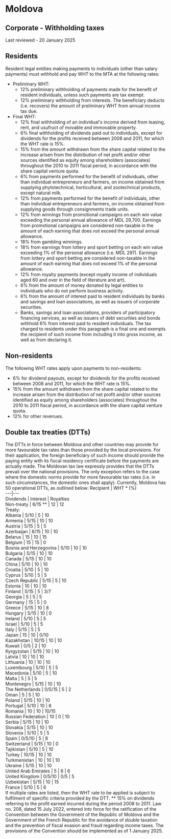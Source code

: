 # Moldova
## Corporate - Withholding taxes
Last reviewed - 20 January 2025
## Residents
Resident legal entities making payments to individuals (other than salary payments) must withhold and pay WHT to the MTA at the following rates:
  * Preliminary WHT: 
    * 12% preliminary withholding of payments made for the benefit of resident individuals, unless such payments are tax exempt.
    * 12% preliminary withholding from interests.
The beneficiary deducts (i.e. recovers) the amount of preliminary WHT from annual income tax due.
  * Final WHT: 
    * 12% final withholding of an individual's income derived from leasing, rent, and usufruct of movable and immovable property.
    * 6% final withholding of dividends paid out to individuals, except for dividends for the profits received between 2008 and 2011, for which the WHT rate is 15%.
    * 15% from the amount withdrawn from the share capital related to the increase arisen from the distribution of net profit and/or other sources identified as equity among shareholders (associates) throughout the 2010 to 2011 fiscal period, in accordance with the share capital venture quota.
    * 6% from payments performed for the benefit of individuals, other than individual entrepreneurs and farmers, on income obtained from supplying phytotechnical, horticultural, and zootechnical products, except natural milk.
    * 12% from payments performed for the benefit of individuals, other than individual entrepreneurs and farmers, on income obtained from supplying goods through consignments trade units.
    * 12% from winnings from promotional campaigns on each win value exceeding the personal annual allowance of MDL 29,700. Earnings from promotional campaigns are considered non-taxable in the amount of each earning that does not exceed the personal annual allowance.
    * 18% from gambling winnings.
    * 18% from earnings from lottery and sport betting on each win value exceeding 1% of the personal allowance (i.e. MDL 297). Earnings from lottery and sport betting are considered non-taxable in the amount of each earning that does not exceed 1% of the personal allowance. 
    * 12% from royalty payments (except royalty income of individuals aged 60 and over in the field of literature and art).
    * 6% from the amount of money donated by legal entities to individuals who do not perform business activity.
    * 6% from the amount of interest paid to resident individuals by banks and savings and loan associations, as well as issuers of corporate securities.
    * Banks, savings and loan associations, providers of participatory financing services, as well as issuers of debt securities and bonds withhold 6% from interest paid to resident individuals.
The tax charged to residents under this paragraph is a final one and exempts the recipient of such income from including it into gross income, as well as from declaring it.


## Non-residents
The following WHT rates apply upon payments to non-residents:
  * 6% for dividend payouts, except for dividends for the profits received between 2008 and 2011, for which the WHT rate is 15%.
  * 15% from the amount withdrawn from the share capital related to the increase arisen from the distribution of net profit and/or other sources identified as equity among shareholders (associates) throughout the 2010 to 2011 fiscal period, in accordance with the share capital venture quota.
  * 12% for other revenues.


## Double tax treaties (DTTs)
The DTTs in force between Moldova and other countries may provide for more favourable tax rates than those provided by the local provisions. For their application, the foreign beneficiary of such income should provide the paying entity with its fiscal residency certificate before the payments are actually made. The Moldovan tax law expressly provides that the DTTs prevail over the national provisions. The only exception refers to the case where the domestic norms provide for more favourable tax rates (i.e. in such circumstances, the domestic ones shall apply).
Currently, Moldova has 50 operational DTTs, as outlined below:
Recipient | WHT * (%)  
---|---  
Dividends | Interest | Royalties  
Non-treaty | 6/15 ** | 12 | 12  
Treaty:  
Albania | 5/10 | 5 | 10  
Armenia | 5/15 | 10 | 10  
Austria | 5/15 | 5 | 5  
Azerbaijan | 8/15 | 10 | 10  
Belarus | 15 | 10 | 15  
Belgium | 15 | 15 | 0  
Bosnia and Herzegovina | 5/10 | 10 | 10  
Bulgaria | 5/15 | 10 | 10  
Canada | 5/15 | 10 | 10  
China | 5/10 | 10 | 10  
Croatia | 5/10 | 5 | 10  
Cyprus | 5/10 | 5 | 5  
Czech Republic | 5/15 | 5 | 10  
Estonia | 10 | 10 | 10  
Finland | 5/15 | 5 | 3/7  
Georgia | 5 | 5 | 5  
Germany | 15 | 5 | 0  
Greece | 5/15 | 10 | 8  
Hungary | 5/15 | 10 | 0  
Ireland | 5/10 | 5 | 5  
Israel | 5/10 | 5 | 5  
Italy | 5/15 | 5 | 5  
Japan | 15 | 10 | 0/10  
Kazakhstan | 10/15 | 10 | 10  
Kuwait | 0/5 | 2 | 10  
Kyrgyzstan | 5/15 | 10 | 10  
Latvia | 10 | 10 | 10  
Lithuania | 10 | 10 | 10  
Luxembourg | 5/10 | 5 | 5  
Macedonia | 5/10 | 5 | 10  
Malta | 5 | 5 | 5  
Montenegro | 5/15 | 10 | 10  
The Netherlands | 0/5/15 | 5 | 2  
Oman | 5 | 5 | 10  
Poland | 5/15 | 10 | 10  
Portugal | 5/10 | 10 | 8  
Romania | 10 | 10 | 10/15  
Russian Federation | 10 | 0 | 10  
Serbia | 5/15 | 10 | 10  
Slovakia | 5/15 | 10 | 10  
Slovenia | 5/10 | 5 | 5  
Spain | 0/5/10 | 5 | 8  
Switzerland | 5/15 | 10 | 0  
Tajikistan | 5/10 | 5 | 10  
Turkey | 10/15 | 10 | 10  
Turkmenistan | 10 | 10 | 10  
Ukraine | 5/15 | 10 | 10  
United Arab Emirates | 5 | 6 | 6  
United Kingdom | 0/5/10 | 0/5 | 5  
Uzbekistan | 5/15 | 10 | 15  
France | 5/10 | 5 | 6  
If multiple rates are listed, then the WHT rate to be applied is subject to fulfilment of specific criteria provided by the DTT.
** 15% on dividends referring to the profit earned incurred during the period 2008 to 2011.
Law no. 208, dated 15 July 2022, entered into force for the ratification of the Convention between the Government of the Republic of Moldova and the Government of the French Republic for the avoidance of double taxation and the prevention of fiscal evasion and fraud regarding income taxes. The provisions of the Convention should be implemented as of 1 January 2025. 

